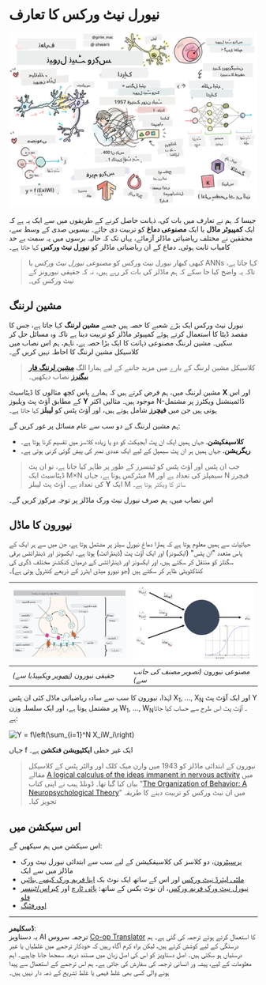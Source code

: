 <!--
CO_OP_TRANSLATOR_METADATA:
{
  "original_hash": "5abc5f7978919be90cd313f0c20e8228",
  "translation_date": "2025-09-07T14:28:18+00:00",
  "source_file": "lessons/3-NeuralNetworks/README.md",
  "language_code": "ur"
}
-->
# نیورل نیٹ ورکس کا تعارف

![نیورل نیٹ ورکس کے تعارف کا خلاصہ ایک خاکے میں](../../../../translated_images/ai-neuralnetworks.1c687ae40bc86e834f497844866a26d3e0886650a67a4bbe29442e2f157d3b18.ur.png)

جیسا کہ ہم نے تعارف میں بات کی، ذہانت حاصل کرنے کے طریقوں میں سے ایک یہ ہے کہ ایک **کمپیوٹر ماڈل** یا ایک **مصنوعی دماغ** کو تربیت دی جائے۔ بیسویں صدی کے وسط سے، محققین نے مختلف ریاضیاتی ماڈلز آزمائے، یہاں تک کہ حالیہ برسوں میں یہ سمت بے حد کامیاب ثابت ہوئی۔ دماغ کے ان ریاضیاتی ماڈلز کو **نیورل نیٹ ورکس** کہا جاتا ہے۔

> کبھی کبھار نیورل نیٹ ورکس کو *مصنوعی نیورل نیٹ ورکس* یا ANNs کہا جاتا ہے، تاکہ یہ واضح کیا جا سکے کہ ہم ماڈلز کی بات کر رہے ہیں، نہ کہ حقیقی نیورونز کے نیٹ ورکس کی۔

## مشین لرننگ

نیورل نیٹ ورکس ایک بڑے شعبے کا حصہ ہیں جسے **مشین لرننگ** کہا جاتا ہے، جس کا مقصد ڈیٹا کا استعمال کرتے ہوئے کمپیوٹر ماڈلز کو تربیت دینا ہے تاکہ وہ مسائل حل کر سکیں۔ مشین لرننگ مصنوعی ذہانت کا ایک بڑا حصہ ہے، تاہم، ہم اس نصاب میں کلاسیکل مشین لرننگ کا احاطہ نہیں کریں گے۔

> کلاسیکل مشین لرننگ کے بارے میں مزید جاننے کے لیے ہمارا الگ **[مشین لرننگ فار بیگنرز](http://github.com/microsoft/ml-for-beginners)** نصاب دیکھیں۔

مشین لرننگ میں، ہم فرض کرتے ہیں کہ ہمارے پاس کچھ مثالوں کا ڈیٹاسیٹ **X** اور اس کے مطابق آؤٹ پٹ ویلیوز **Y** موجود ہیں۔ مثالیں اکثر N-ڈائمینشنل ویکٹرز پر مشتمل ہوتی ہیں جن میں **فیچرز** شامل ہوتے ہیں، اور آؤٹ پٹس کو **لیبلز** کہا جاتا ہے۔

ہم مشین لرننگ کے دو سب سے عام مسائل پر غور کریں گے:

* **کلاسیفکیشن**، جہاں ہمیں ایک ان پٹ آبجیکٹ کو دو یا زیادہ کلاسز میں تقسیم کرنا ہوتا ہے۔
* **ریگریشن**، جہاں ہمیں ہر ان پٹ سیمپل کے لیے ایک عددی نمبر کی پیش گوئی کرنی ہوتی ہے۔

> جب ان پٹس اور آؤٹ پٹس کو ٹینسرز کے طور پر ظاہر کیا جاتا ہے، تو ان پٹ ڈیٹاسیٹ ایک M×N میٹرکس ہوتا ہے، جہاں M سیمپلز کی تعداد ہے اور N فیچرز کی تعداد ہے۔ آؤٹ پٹ لیبلز **Y** ایک M سائز کا ویکٹر ہوتا ہے۔

اس نصاب میں، ہم صرف نیورل نیٹ ورک ماڈلز پر توجہ مرکوز کریں گے۔

## نیورون کا ماڈل

حیاتیات سے ہمیں معلوم ہوتا ہے کہ ہمارا دماغ نیورل سیلز پر مشتمل ہوتا ہے، جن میں سے ہر ایک کے پاس متعدد "ان پٹس" (ایکسونز) اور ایک آؤٹ پٹ (ڈینڈرائٹ) ہوتا ہے۔ ایکسونز اور ڈینڈرائٹس برقی سگنلز کو منتقل کر سکتے ہیں، اور ایکسونز اور ڈینڈرائٹس کے درمیان کنکشنز مختلف ڈگری کی کنڈکٹویٹی ظاہر کر سکتے ہیں (جو نیورو میڈی ایٹرز کے ذریعے کنٹرول ہوتی ہے)۔

![نیورون کا ماڈل](../../../../translated_images/synapse-wikipedia.ed20a9e4726ea1c6a3ce8fec51c0b9bec6181946dca0fe4e829bc12fa3bacf01.ur.jpg) | ![نیورون کا ماڈل](../../../../translated_images/artneuron.1a5daa88d20ebe6f5824ddb89fba0bdaaf49f67e8230c1afbec42909df1fc17e.ur.png)
----|----
حقیقی نیورون *([تصویر](https://en.wikipedia.org/wiki/Synapse#/media/File:SynapseSchematic_lines.svg) ویکیپیڈیا سے)* | مصنوعی نیورون *(تصویر مصنف کی جانب سے)*

لہٰذا، نیورون کا سب سے سادہ ریاضیاتی ماڈل کئی ان پٹس X<sub>1</sub>, ..., X<sub>N</sub> اور ایک آؤٹ پٹ Y پر مشتمل ہوتا ہے، اور ایک سلسلہ وزن W<sub>1</sub>, ..., W<sub>N</sub>۔ آؤٹ پٹ اس طرح سے حساب کیا جاتا ہے:

<img src="images/netout.png" alt="Y = f\left(\sum_{i=1}^N X_iW_i\right)" width="131" height="53" align="center"/>

جہاں f ایک غیر خطی **ایکٹیویشن فنکشن** ہے۔

> نیورون کے ابتدائی ماڈلز کو 1943 میں وارن میک کلک اور والٹر پٹس کے کلاسیکل مقالے [A logical calculus of the ideas immanent in nervous activity](https://www.cs.cmu.edu/~./epxing/Class/10715/reading/McCulloch.and.Pitts.pdf) میں بیان کیا گیا تھا۔ ڈونلڈ ہیب نے اپنی کتاب "[The Organization of Behavior: A Neuropsychological Theory](https://books.google.com/books?id=VNetYrB8EBoC)" میں ان نیٹ ورکس کو تربیت دینے کا طریقہ تجویز کیا۔

## اس سیکشن میں

اس سیکشن میں ہم سیکھیں گے:
* [پرسپٹرون](03-Perceptron/README.md)، دو کلاسز کی کلاسیفکیشن کے لیے سب سے ابتدائی نیورل نیٹ ورک ماڈلز میں سے ایک
* [ملٹی لیئرڈ نیٹ ورکس](04-OwnFramework/README.md) اور اس کے ساتھ ایک نوٹ بک [اپنا فریم ورک کیسے بنائیں](04-OwnFramework/OwnFramework.ipynb)
* [نیورل نیٹ ورک فریم ورکس](05-Frameworks/README.md)، ان نوٹ بکس کے ساتھ: [پائی ٹارچ](05-Frameworks/IntroPyTorch.ipynb) اور [کیراس/ٹینسر فلو](05-Frameworks/IntroKerasTF.ipynb)
* [اوورفٹنگ](../../../../lessons/3-NeuralNetworks/05-Frameworks)

---

**ڈسکلیمر**:  
یہ دستاویز AI ترجمہ سروس [Co-op Translator](https://github.com/Azure/co-op-translator) کا استعمال کرتے ہوئے ترجمہ کی گئی ہے۔ ہم درستگی کے لیے کوشش کرتے ہیں، لیکن براہ کرم آگاہ رہیں کہ خودکار ترجمے میں غلطیاں یا غیر درستیاں ہو سکتی ہیں۔ اصل دستاویز کو اس کی اصل زبان میں مستند ذریعہ سمجھا جانا چاہیے۔ اہم معلومات کے لیے، پیشہ ور انسانی ترجمہ کی سفارش کی جاتی ہے۔ ہم اس ترجمے کے استعمال سے پیدا ہونے والی کسی بھی غلط فہمی یا غلط تشریح کے ذمہ دار نہیں ہیں۔